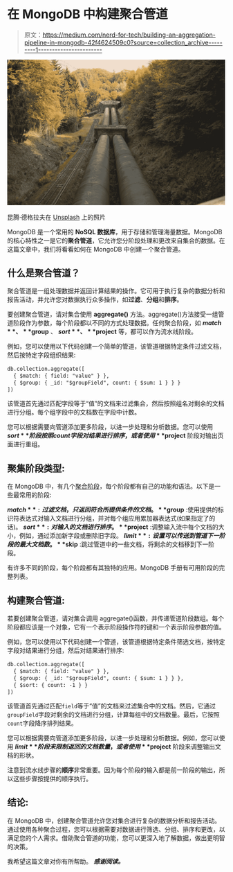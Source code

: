 # 在 MongoDB 中构建聚合管道

> 原文：<https://medium.com/nerd-for-tech/building-an-aggregation-pipeline-in-mongodb-42f4624509c0?source=collection_archive---------1----------------------->

![](img/9030e2eb008073f9f20b2ad7cb345d1c.png)

昆腾·德格拉夫在 [Unsplash](https://unsplash.com/photos/L4gN0aeaPY4?utm_source=unsplash&utm_medium=referral&utm_content=creditCopyText) 上的照片

MongoDB 是一个常用的 **NoSQL 数据库**，用于存储和管理海量数据。MongoDB 的核心特性之一是它的**聚合管道**，它允许您分阶段处理和更改来自集合的数据。在这篇文章中，我们将看看如何在 MongoDB 中创建一个聚合管道。

## 什么是聚合管道？

聚合管道是一组处理数据并返回计算结果的操作。它可用于执行复杂的数据分析和报告活动，并允许您对数据执行众多操作，如**过滤**、**分组**和**排序**。

要创建聚合管道，请对集合使用 **aggregate()** 方法。aggregate()方法接受一组管道阶段作为参数，每个阶段都以不同的方式处理数据。任何聚合阶段，如 **$match** 、 **$group** 、 **$sort** 、 **$project** 等，都可以作为流水线阶段。

例如，您可以使用以下代码创建一个简单的管道，该管道根据特定条件过滤文档，然后按特定字段组织结果:

```
db.collection.aggregate([
  { $match: { field: "value" } },
  { $group: { _id: "$groupField", count: { $sum: 1 } } }
])
```

该管道首先通过匹配字段等于“值”的文档来过滤集合，然后按照组名对剩余的文档进行分组。每个组字段中的文档数在字段中计数。

您可以根据需要向管道添加更多阶段，以进一步处理和分析数据。您可以使用 **$sort** 阶段按照 count 字段对结果进行排序，或者使用 **$project** 阶段对输出页面进行重组。

## 聚集阶段类型:

在 MongoDB 中，有几个[聚合阶段](https://www.mongodb.com/docs/manual/reference/operator/aggregation-pipeline/)，每个阶段都有自己的功能和语法。以下是一些最常用的阶段:

**$match** :过滤文档，只返回符合所提供条件的文档。
**$group** :使用提供的标识符表达式对输入文档进行分组，并对每个组应用累加器表达式(如果指定了的话)。
**$sort** :对输入的文档进行排序。
**$project** :调整输入流中每个文档的大小，例如，通过添加新字段或删除旧字段。
**$limit** :设置可以传送到管道下一阶段的最大文档数。
**$skip** :跳过管道中的一些文档，将剩余的文档移到下一阶段。

有许多不同的阶段，每个阶段都有其独特的应用。MongoDB 手册有可用阶段的完整列表。

## 构建聚合管道:

若要创建聚合管道，请对集合调用 aggregate()函数，并传递管道阶段数组。每个阶段都应该是一个对象，它有一个表示阶段操作符的键和一个表示阶段参数的值。

例如，您可以使用以下代码创建一个管道，该管道根据特定条件筛选文档，按特定字段对结果进行分组，然后对结果进行排序:

```
db.collection.aggregate([
  { $match: { field: "value" } },
  { $group: { _id: "$groupField", count: { $sum: 1 } } },
  { $sort: { count: -1 } }
])
```

该管道首先通过匹配`field`等于“值”的文档来过滤集合中的文档。然后，它通过`groupField`字段对剩余的文档进行分组，计算每组中的文档数量。最后，它按照`count`字段降序排列结果。

您可以根据需要向管道添加更多阶段，以进一步处理和分析数据。例如，您可以使用 **$limit** 阶段来限制返回的文档数量，或者使用 **$project** 阶段来调整输出文档的形状。

注意到流水线步骤的**顺序**非常重要。因为每个阶段的输入都是前一阶段的输出，所以这些步骤按提供的顺序执行。

## 结论:

在 MongoDB 中，创建聚合管道允许您对集合进行复杂的数据分析和报告活动。通过使用各种聚合过程，您可以根据需要对数据进行筛选、分组、排序和更改，以满足您的个人需求。借助聚合管道的功能，您可以更深入地了解数据，做出更明智的决策。

我希望这篇文章对你有所帮助。 ***感谢阅读。***